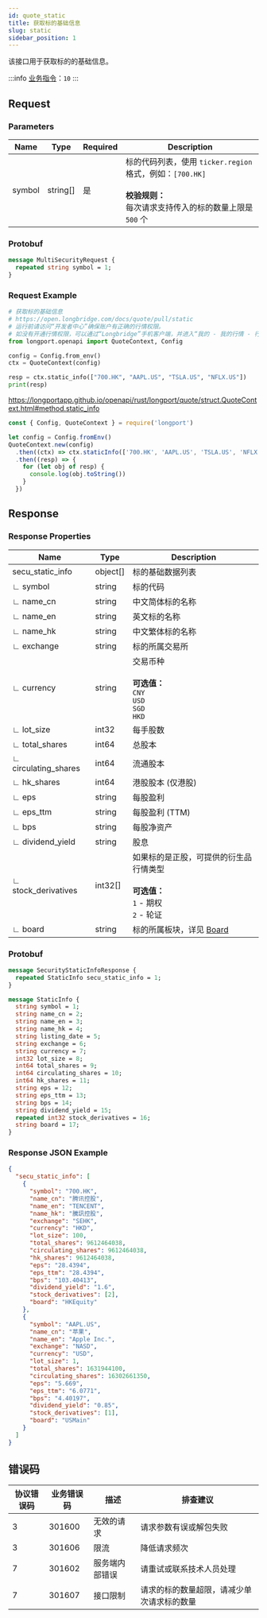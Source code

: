 ```yaml
---
id: quote_static
title: 获取标的基础信息
slug: static
sidebar_position: 1
---
```


该接口用于获取标的的基础信息。

<SDKLinks module="quote" klass="QuoteContext" method="static_info" />

:::info
[业务指令](../../socket/biz-command)：`10`
:::

## Request

### Parameters

| Name   | Type     | Required | Description                                                                                                                         |
| ------ | -------- | -------- | ----------------------------------------------------------------------------------------------------------------------------------- |
| symbol | string[] | 是       | 标的代码列表，使用 `ticker.region` 格式，例如：`[700.HK]` <br /><br />**校验规则：**<br />每次请求支持传入的标的数量上限是 `500` 个 |

### Protobuf

```protobuf
message MultiSecurityRequest {
  repeated string symbol = 1;
}
```

### Request Example

<Tabs>
<TabItem value="py" label="Python">

```python
# 获取标的基础信息
# https://open.longbridge.com/docs/quote/pull/static
# 运行前请访问“开发者中心”确保账户有正确的行情权限。
# 如没有开通行情权限，可以通过“Longbridge”手机客户端，并进入“我的 - 我的行情 - 行情商城”购买开通行情权限。
from longport.openapi import QuoteContext, Config

config = Config.from_env()
ctx = QuoteContext(config)

resp = ctx.static_info(["700.HK", "AAPL.US", "TSLA.US", "NFLX.US"])
print(resp)
```

</TabItem>
<TabItem value="js" label="JavaScript">

https://longportapp.github.io/openapi/rust/longport/quote/struct.QuoteContext.html#method.static_info

```js
const { Config, QuoteContext } = require('longport')

let config = Config.fromEnv()
QuoteContext.new(config)
  .then((ctx) => ctx.staticInfo(['700.HK', 'AAPL.US', 'TSLA.US', 'NFLX.US']))
  .then((resp) => {
    for (let obj of resp) {
      console.log(obj.toString())
    }
  })
```

</TabItem>
</Tabs>

## Response

### Response Properties

| Name                 | Type     | Description                                                                                      |
| -------------------- | -------- | ------------------------------------------------------------------------------------------------ |
| secu_static_info     | object[] | 标的基础数据列表                                                                                 |
| ∟ symbol             | string   | 标的代码                                                                                         |
| ∟ name_cn            | string   | 中文简体标的名称                                                                                 |
| ∟ name_en            | string   | 英文标的名称                                                                                     |
| ∟ name_hk            | string   | 中文繁体标的名称                                                                                 |
| ∟ exchange           | string   | 标的所属交易所                                                                                   |
| ∟ currency           | string   | 交易币种 <br /><br />**可选值：**<br />`CNY` <br />`USD` <br />`SGD` <br />`HKD`                 |
| ∟ lot_size           | int32    | 每手股数                                                                                         |
| ∟ total_shares       | int64    | 总股本                                                                                           |
| ∟ circulating_shares | int64    | 流通股本                                                                                         |
| ∟ hk_shares          | int64    | 港股股本 (仅港股)                                                                                |
| ∟ eps                | string   | 每股盈利                                                                                         |
| ∟ eps_ttm            | string   | 每股盈利 (TTM)                                                                                   |
| ∟ bps                | string   | 每股净资产                                                                                       |
| ∟ dividend_yield     | string   | 股息                                                                                             |
| ∟ stock_derivatives  | int32[]  | 如果标的是正股，可提供的衍生品行情类型 <br /><br />**可选值：**<br />`1` - 期权 <br />`2` - 轮证 |
| ∟ board              | string   | 标的所属板块，详见 [Board](../objects#board---标的板块)                                          |

### Protobuf

```protobuf
message SecurityStaticInfoResponse {
  repeated StaticInfo secu_static_info = 1;
}

message StaticInfo {
  string symbol = 1;
  string name_cn = 2;
  string name_en = 3;
  string name_hk = 4;
  string listing_date = 5;
  string exchange = 6;
  string currency = 7;
  int32 lot_size = 8;
  int64 total_shares = 9;
  int64 circulating_shares = 10;
  int64 hk_shares = 11;
  string eps = 12;
  string eps_ttm = 13;
  string bps = 14;
  string dividend_yield = 15;
  repeated int32 stock_derivatives = 16;
  string board = 17;
}
```

### Response JSON Example

```json
{
  "secu_static_info": [
    {
      "symbol": "700.HK",
      "name_cn": "腾讯控股",
      "name_en": "TENCENT",
      "name_hk": "騰訊控股",
      "exchange": "SEHK",
      "currency": "HKD",
      "lot_size": 100,
      "total_shares": 9612464038,
      "circulating_shares": 9612464038,
      "hk_shares": 9612464038,
      "eps": "28.4394",
      "eps_ttm": "28.4394",
      "bps": "103.40413",
      "dividend_yield": "1.6",
      "stock_derivatives": [2],
      "board": "HKEquity"
    },
    {
      "symbol": "AAPL.US",
      "name_cn": "苹果",
      "name_en": "Apple Inc.",
      "exchange": "NASD",
      "currency": "USD",
      "lot_size": 1,
      "total_shares": 1631944100,
      "circulating_shares": 16302661350,
      "eps": "5.669",
      "eps_ttm": "6.0771",
      "bps": "4.40197",
      "dividend_yield": "0.85",
      "stock_derivatives": [1],
      "board": "USMain"
    }
  ]
}
```

## 错误码

| 协议错误码 | 业务错误码 | 描述           | 排查建议                                   |
| ---------- | ---------- | -------------- | ------------------------------------------ |
| 3          | 301600     | 无效的请求     | 请求参数有误或解包失败                     |
| 3          | 301606     | 限流           | 降低请求频次                               |
| 7          | 301602     | 服务端内部错误 | 请重试或联系技术人员处理                   |
| 7          | 301607     | 接口限制       | 请求的标的数量超限，请减少单次请求标的数量 |
